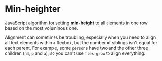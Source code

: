 # Min-heighter

JavaScript algorithm for setting **min-height** to all elements in one row based on the most voluminous one.

Alignment can sometimes be troubling, especially when you need to align all text elements within a flexbox, but the number of siblings isn't equal for each parent. For example, some `person`s have two and the other three children (<code>h4</code>, <code>p</code> and <code>a</code>), so you can't use `flex-grow` to align everything.
